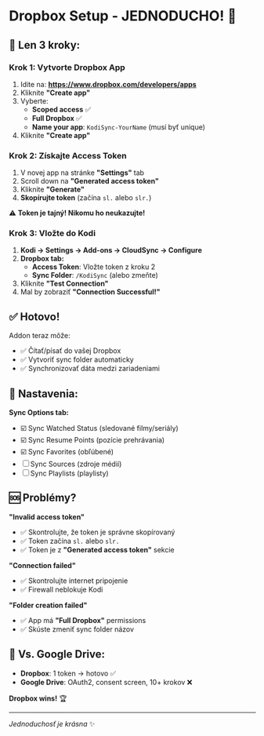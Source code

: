 # Dropbox Setup - JEDNODUCHO! 🚀

## 📱 Len 3 kroky:

### Krok 1: Vytvorte Dropbox App
1. Idite na: **https://www.dropbox.com/developers/apps**
2. Kliknite **"Create app"**
3. Vyberte:
   - **Scoped access** ✅
   - **Full Dropbox** ✅  
   - **Name your app**: `KodiSync-YourName` (musí byť unique)
4. Kliknite **"Create app"**

### Krok 2: Získajte Access Token
1. V novej app na stránke **"Settings"** tab
2. Scroll down na **"Generated access token"**
3. Kliknite **"Generate"** 
4. **Skopírujte token** (začína `sl.` alebo `slr.`)

⚠️ **Token je tajný! Nikomu ho neukazujte!**

### Krok 3: Vložte do Kodi
1. **Kodi → Settings → Add-ons → CloudSync → Configure**
2. **Dropbox tab:**
   - **Access Token**: Vložte token z kroku 2
   - **Sync Folder**: `/KodiSync` (alebo zmeňte)
3. Kliknite **"Test Connection"**
4. Mal by zobraziť **"Connection Successful!"**

## ✅ Hotovo! 

Addon teraz môže:
- ✅ Čítať/písať do vašej Dropbox
- ✅ Vytvoriť sync folder automaticky
- ✅ Synchronizovať dáta medzi zariadeniami

## 🔧 Nastavenia:

**Sync Options tab:**
- ☑️ Sync Watched Status (sledované filmy/seriály)
- ☑️ Sync Resume Points (pozície prehrávania) 
- ☑️ Sync Favorites (obľúbené)
- ☐ Sync Sources (zdroje médií)
- ☐ Sync Playlists (playlisty)

## 🆘 Problémy?

**"Invalid access token"**
- ✅ Skontrolujte, že token je správne skopírovaný
- ✅ Token začína `sl.` alebo `slr.`
- ✅ Token je z **"Generated access token"** sekcie

**"Connection failed"**
- ✅ Skontrolujte internet pripojenie
- ✅ Firewall neblokuje Kodi

**"Folder creation failed"**  
- ✅ App má **"Full Dropbox"** permissions
- ✅ Skúste zmeniť sync folder názov

## 🎯 Vs. Google Drive:
- **Dropbox**: 1 token → hotovo ✅
- **Google Drive**: OAuth2, consent screen, 10+ krokov ❌

**Dropbox wins!** 🏆

---
*Jednoduchosť je krásna* ✨